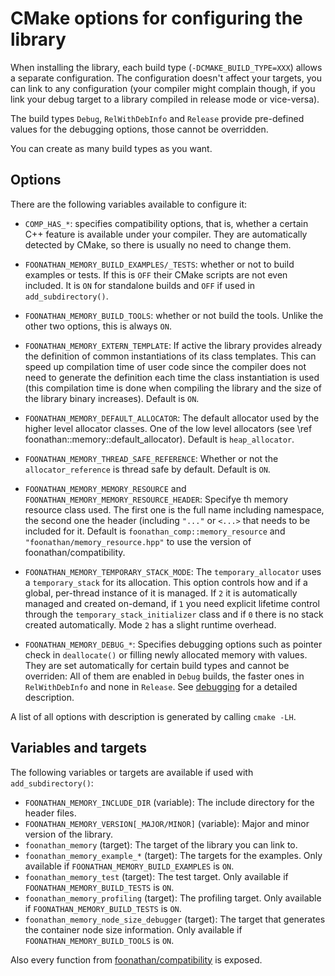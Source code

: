 # CMake options for configuring the library

When installing the library, each build type (`-DCMAKE_BUILD_TYPE=XXX`) allows a separate configuration.
The configuration doesn't affect your targets, you can link to any configuration (your compiler might complain though, if you link your debug target to a library compiled in release mode or vice-versa).

The build types `Debug`, `RelWithDebInfo` and `Release` provide pre-defined values for the debugging options,
those cannot be overridden.

You can create as many build types as you want.

## Options

There are the following variables available to configure it:

* `COMP_HAS_*`: specifies compatibility options, that is, whether a certain C++ feature is available under your compiler. They are automatically detected by CMake, so there is usually no need to change them.

* `FOONATHAN_MEMORY_BUILD_EXAMPLES/_TESTS`: whether or not to build examples or tests. If this is `OFF` their CMake scripts are not even included. It is `ON` for standalone builds and `OFF` if used in `add_subdirectory()`.
* `FOONATHAN_MEMORY_BUILD_TOOLS`: whether or not build the tools. Unlike the other two options, this is always `ON`.

* `FOONATHAN_MEMORY_EXTERN_TEMPLATE`: If active the library provides already the definition of common instantiations of its class templates. This can speed up compilation time of user code since the compiler does not need to generate the definition each time the class instantiation is used (this compilation time is done when compiling the library and the size of the library binary increases). Default is `ON`.

* `FOONATHAN_MEMORY_DEFAULT_ALLOCATOR`: The default allocator used by the higher level allocator classes. One of the low level allocators (see \ref foonathan::memory::default_allocator). Default is `heap_allocator`.
* `FOONATHAN_MEMORY_THREAD_SAFE_REFERENCE`: Whether or not the `allocator_reference` is thread safe by default. Default is `ON`.
* `FOONATHAN_MEMORY_MEMORY_RESOURCE` and `FOONATHAN_MEMORY_MEMORY_RESOURCE_HEADER`: Specifye th memory resource class used. The first one is the full name including namespace, the second one the header (including `"..."` or `<...>` that needs to be included for it. Default is `foonathan_comp::memory_resource` and `"foonathan/memory_resource.hpp"` to use the version of foonathan/compatibility.
* `FOONATHAN_MEMORY_TEMPORARY_STACK_MODE`: The `temporary_allocator` uses a `temporary_stack` for its allocation.
This option controls how and if a global, per-thread instance of it is managed.
If `2` it is automatically managed and created on-demand, if `1` you need explicit lifetime control through the `temporary_stack_initializer` class and if `0` there is no stack created automatically.
Mode `2` has a slight runtime overhead.

* `FOONATHAN_MEMORY_DEBUG_*`: Specifies debugging options such as pointer check in `deallocate()` or filling newly allocated memory with values. They are set automatically for certain build types and cannot be overriden: All of them are enabled in `Debug` builds, the faster ones in `RelWithDebInfo` and none in `Release`. See [debugging](md_doc_debug_error.html#debugging) for a detailed description.

A list of all options with description is generated by calling `cmake -LH`.

## Variables and targets

The following variables or targets are available if used with `add_subdirectory()`:

* `FOONATHAN_MEMORY_INCLUDE_DIR` (variable): The include directory for the header files.
* `FOONATHAN_MEMORY_VERSION[_MAJOR/MINOR]` (variable): Major and minor version of the library.
* `foonathan_memory` (target): The target of the library you can link to.
* `foonathan_memory_example_*` (target): The targets for the examples. Only available if `FOONATHAN_MEMORY_BUILD_EXAMPLES` is `ON`.
* `foonathan_memory_test` (target): The test target. Only available if `FOONATHAN_MEMORY_BUILD_TESTS` is `ON`.
* `foonathan_memory_profiling` (target): The profiling target. Only available if `FOONATHAN_MEMORY_BUILD_TESTS` is `ON`.
* `foonathan_memory_node_size_debugger` (target): The target that generates the container node size information. Only available if `FOONATHAN_MEMORY_BUILD_TOOLS` is `ON`.

Also every function from [foonathan/compatibility] is exposed.

[foonathan/compatibility]: https://github.com/foonathan/compatiblity
